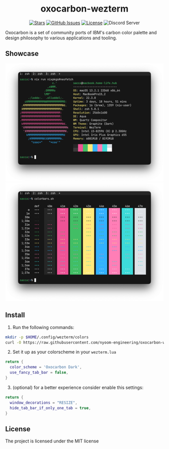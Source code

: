 <div align="center">

# oxocarbon-wezterm

</div>

<div align="center">

[![Stars](https://img.shields.io/github/stars/nyoom-engineering/oxocarbon?color=%23b66467&style=for-the-badge)](https://github.com/nyoom-engineering/oxocarbon/stargazers)
[![GitHub Issues](https://img.shields.io/github/issues/nyoom-engineering/oxocarbon?color=%238c977d&style=for-the-badge)](https://github.com/nyoom-engineering/oxocarbon/issues)
[![License](https://img.shields.io/github/license/nyoom-engineering/oxocarbon?color=%238da3b9&style=for-the-badge)](https://mit-license.org/)
![Discord Server](https://img.shields.io/discord/1050624267592663050?color=738adb&label=Discord&Color=white&style=for-the-badge)

</div>

Oxocarbon is a set of community ports of IBM's carbon color palette and design philosophy to various applications and tooling.

## Showcase

![neofetch](assets/neofetch.png)
![colorbars](assets/colorbars.png)

## Install

1. Run the following commands:

```bash
mkdir -p $HOME/.config/wezterm/colors
curl -O https://raw.githubusercontent.com/nyoom-engineering/oxocarbon-wezterm/main/oxocarbon-dark.toml
```

2. Set it up as your colorscheme in your `wezterm.lua`

```lua
return {
  color_scheme = 'Oxocarbon Dark',
  use_fancy_tab_bar = false,
}
```

3. (optional) for a better experience consider enable this settings:

```lua
return {
  window_decorations = "RESIZE",
  hide_tab_bar_if_only_one_tab = true,
}
```

## License

The project is licensed under the MIT license
